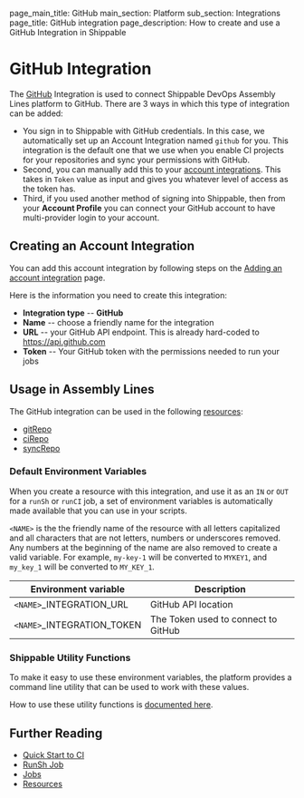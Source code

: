 page_main_title: GitHub
main_section: Platform
sub_section: Integrations
page_title: GitHub integration
page_description: How to create and use a GitHub Integration in Shippable

# GitHub Integration

The [GitHub](https://github.com) Integration is used to connect Shippable DevOps Assembly Lines platform to GitHub. There are 3 ways in which this type of integration can be added:

* You sign in to Shippable with GitHub credentials. In this case, we automatically set up an Account Integration named `github` for you. This integration is the default one that we use when you enable CI projects for your repositories and sync your permissions with GitHub.
* Second, you can manually add this to your [account integrations](/platform/tutorial/integration/howto-crud-integration/). This takes in `Token` value as input and gives you whatever level of access as the token has.
* Third, if you used another method of signing into Shippable, then from your **Account Profile** you can connect your GitHub account to have multi-provider login to your account.

## Creating an Account Integration

You can add this account integration by following steps on the [Adding an account integration](/platform/tutorial/integration/howto-crud-integration/) page.

Here is the information you need to create this integration:

* **Integration type** -- **GitHub**
* **Name** -- choose a friendly name for the integration
* **URL** -- your GitHub API endpoint. This is already hard-coded to https://api.github.com
* **Token** -- Your GitHub token with the permissions needed to run your jobs

## Usage in Assembly Lines

The GitHub integration can be used in the following [resources](/platform/workflow/resource/overview/):

* [gitRepo](/platform/workflow/resource/gitrepo)
* [ciRepo](/platform/workflow/resource/cirepo)
* [syncRepo](/platform/workflow/resource/syncrepo)

### Default Environment Variables
When you create a resource with this integration, and use it as an `IN` or `OUT` for a `runSh` or `runCI` job, a set of environment variables is automatically made available that you can use in your scripts.

`<NAME>` is the the friendly name of the resource with all letters capitalized and all characters that are not letters, numbers or underscores removed. Any numbers at the beginning of the name are also removed to create a valid variable. For example, `my-key-1` will be converted to `MYKEY1`, and `my_key_1` will be converted to `MY_KEY_1`.

| Environment variable						| Description                         |
| ------------- 								|------------------------------------ |
| `<NAME>`\_INTEGRATION\_URL    			| GitHub API location |
| `<NAME>`\_INTEGRATION\_TOKEN			| The Token used to connect to GitHub |

### Shippable Utility Functions
To make it easy to use these environment variables, the platform provides a command line utility that can be used to work with these values.

How to use these utility functions is [documented here](/platform/tutorial/workflow/using-shipctl).

## Further Reading
* [Quick Start to CI](/getting-started/ci-sample)
* [RunSh Job](/platform/workflow/job/runsh)
* [Jobs](/platform/workflow/job/overview)
* [Resources](/platform/workflow/resource/overview)
